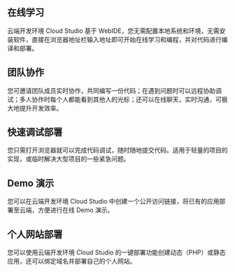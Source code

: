 ## 在线学习
云端开发环境 Cloud Studio 基于 WebIDE，您无需配置本地系统和环境，无需安装软件，直接在浏览器地址栏输入地址即可开始在线学习和编程，并对代码进行编译和部署。
## 团队协作
您可邀请团队成员实时协作，共同编写一份代码；在遇到问题时可以远程协助调试；多人协作时每个人都能看到其他人的光标；还可以在线聊天，实时沟通，可极大地提升开发效率。
## 快速调试部署
您只需打开浏览器就可以完成代码调试，随时随地提交代码。适用于轻量的项目的实现，或临时解决大型项目的一些紧急问题。
## Demo 演示
您可以在云端开发环境 Cloud Studio 中创建一个公开访问链接，将已有的应用部署至云端，方便进行在线 Demo 演示。
## 个人网站部署
您可以使用云端开发环境 Cloud Studio 的一键部署功能创建动态（PHP）或静态应用，还可以绑定域名并部署自己的个人网站。
